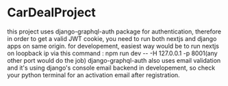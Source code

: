 # CarDealProject

this project uses django-graphql-auth package for authentication, therefore in order to get a valid JWT cookie, you need to run both nextjs and django apps on same origin.
for developement, easiest way would be to run nextjs on loopback ip via this command :
npm run dev -- -H 127.0.0.1 -p 8001(any other port would do the job)
django-graphql-auth also uses email validation and it's using django's console email backend in developement, so check your python terminal for an activation email after registration.   
